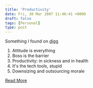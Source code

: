 ```yaml
---
title: 'Productivity'
date: Fri, 30 Mar 2007 11:40:41 +0000
draft: false
tags: [Personal]
type: post
---
```


Something I found on [digg](http://digg.com)

1.  Attitude is everything
2.  Boss is the barrier
3.  Productivity: in sickness and in health
4.  It's the tech tools, stupid
5.  Downsizing and outsourcing morale

[Read More](http://www.nbrii.com/blog/5FactorsThatAffectYourEmployeesProductivity.aspx)